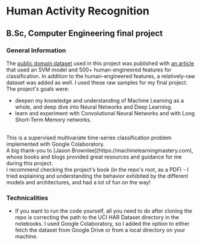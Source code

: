 # Human Activity Recognition
## B.Sc, Computer Engineering final project
### General Information

The [public domain dataset](https://archive.ics.uci.edu/dataset/240/human+activity+recognition+using+smartphones) used in this project was published with [an article](https://www.esann.org/sites/default/files/proceedings/legacy/es2013-84.pdf) that used an SVM model and 500+ human-engineered features for classification. In addition to the human-engineered features, a relatively-raw dataset was added as well. I used these raw samples for my final project.
<br>
The project's goals were:
- deepen my knowledge and understanding of Machine Learning as a whole, and deep dive into Neural Networks and Deep Learning.
- learn and experiment with Convolutional Neural Networks and with Long Short-Term Memory networks.
<br>
This is a supervised multivariate time-series classification problem implemented with Google Colaboratory.
<br>
A big thank-you to [Jason Brownlee](https://machinelearningmastery.com), whose books and blogs provided great resources and guidance for me during this project.
<br>
I recommend checking the project's book (in the repo's root, as a PDF) - I tried explaining and understanding the behavior exhibited by the different models and architectures, and had a lot of fun on the way!

### Technicalities
- If you want to run the code yourself, all you need to do after cloning the repo is correcting the path to the UCI HAR Dataset directory in the notebooks. I used Google Colaboratory, so I added the option to either fetch the dataset from Google Drive or from a local directory on your machine.
